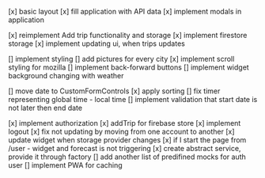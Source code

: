 [x] basic layout
[x] fill application with API data
[x] implement modals in application

[x] reimplement Add trip functionality and storage
[x] implement firestore storage
[x] implement updating ui, when trips updates

[] implement styling
[] add pictures for every city
[x] implement scroll styling for mozilla
[] implement back-forward buttons
[] implement widget background changing with weather

[] move date to CustomFormControls
[x] apply sorting
[] fix timer representing global time - local time
[] implement validation that start date is not later then end date

[x] implement authorization
[x] addTrip for firebase store
[x] implement logout
[x] fix not updating by moving from one account to another
[x] update widget when storage provider changes
[x] if I start the page from /user - widget and forecast is not triggering
[x] create abstract service, provide it through factory
[] add another list of predifined mocks for auth user
[] implement PWA for caching
